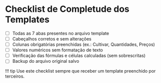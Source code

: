 # Checklist de Completude dos Templates

- [ ] Todas as 7 abas presentes no arquivo template  
- [ ] Cabeçalhos corretos e sem alterações  
- [ ] Colunas obrigatórias preenchidas (ex.: Cultivar, Quantidades, Preços)  
- [ ] Valores numéricos sem formatação de texto  
- [ ] Verificação das fórmulas e células calculadas (sem sobrescritas)  
- [ ] Backup do arquivo original salvo

!!! tip
    Use este checklist sempre que receber um template preenchido por terceiros.
